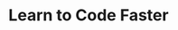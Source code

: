 ---
title: Learn to Code Faster
lastmod: 2022-09-27T08:36:36-07:00
draft: false
description: "Learn to code faster with akitect. We provide tutorials, tips, and tricks to help you become a better developer."
---